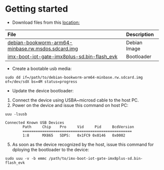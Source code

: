 # Getting started

* Download files from this [location:](http://192.168.11.175/devel/yocto/honister/build-ucm-imx8m-plus/tmp/deploy/images/iot-gate-imx8plus/freezed-debian-images/)

|File|Description|
| :--- | :--- |
|[debian-bookworm-arm64-minbase.rw.msdos.sdcard.img](http://192.168.11.175/devel/yocto/honister/build-ucm-imx8m-plus/tmp/deploy/images/iot-gate-imx8plus/freezed-debian-images/debian-bookworm-arm64-minbase.rw.msdos.sdcard.img)|Debian Image|
|[imx-boot-iot-gate-imx8plus-sd.bin-flash_evk](http://192.168.11.175/devel/yocto/honister/build-ucm-imx8m-plus/tmp/deploy/images/iot-gate-imx8plus/freezed-debian-images/imx-boot-iot-gate-imx8plus-sd.bin-flash_evk)|Bootloader|


* Create a bootable usb media:
```
sudo dd if=/path/to/debian-bookworm-arm64-minbase.rw.sdcard.img of=/dev/sdX bs=4M status=progress
```

* Update the device bootloader:
1) Connect the device using USBA~microsd cable to the host PC.
3) Power on the device and issue this command on host PC:
```
uuu -lsusb
```
```
Connected Known USB Devices
        Path     Chip    Pro     Vid     Pid     BcdVersion
        ==================================================
        1:8      MX865   SDPS:   0x1FC9 0x0146   0x0002
```

5) As soon as the device recognized by the host, issue this command for dploying the bootloader to the device:
```
sudo uuu -v -b emmc /path/to/imx-boot-iot-gate-imx8plus-sd.bin-flash_evk
```

